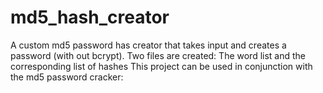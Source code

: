 # md5_hash_creator

A custom md5 password has creator that takes input and creates a password (with out bcrypt). 
Two files are created: The word list and the corresponding list of hashes
This project can be used in conjunction with the md5 password cracker: 
